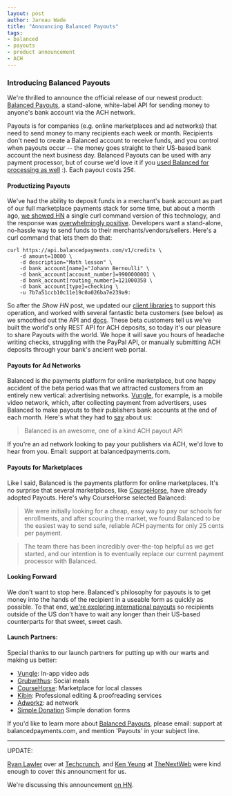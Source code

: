 ```yaml
---
layout: post
author: Jareau Wade
title: "Announcing Balanced Payouts"
tags:
- balanced
- payouts
- product announcement
- ACH
---
```


### Introducing Balanced Payouts

We're thrilled to announce the official release of our newest product: [Balanced Payouts](https://www.balancedpayments.com/#payouts), a stand-alone, white-label API for sending money to anyone's bank account via the ACH network. 

Payouts is for companies (e.g. online marketplaces and ad networks) that need to send money to many recipients each week or month. Recipients don't need to create a Balanced account to receive funds, and you control when payouts occur -- the money goes straight to their US-based bank account the next business day. Balanced Payouts can be used with any payment processor, but of course we'd love it if you [used Balanced for processing as well](https://www.balancedpayments.com/#integrate) :). Each payout costs 25¢. 

#### Productizing Payouts
We've had the ability to deposit funds in a merchant's bank account as part of our full marketplace payments stack for some time, but about a month ago, [we showed HN](http://news.ycombinator.com/item?id=5026802) a single curl command version of this technology, and the response was [overwhelmingly positive](http://news.ycombinator.com/item?id=4794738). Developers want a stand-alone, no-hassle way to send funds to their merchants/vendors/sellers. Here's a curl command that lets them do that:

    curl https://api.balancedpayments.com/v1/credits \
        -d amount=10000 \
        -d description="Math lesson" \
        -d bank_account[name]="Johann Bernoulli" \
        -d bank_account[account_number]=9900000001 \
        -d bank_account[routing_number]=121000358 \
        -d bank_account[type]=checking \
        -u 7b7a51ccb10c11e19c0a026ba7e239a9:

So after the *Show HN* post, we updated our [client libraries](https://www.balancedpayments.com/docs/overview?language=bash#client-libraries) to support this operation, and worked with several fantastic beta customers (see below) as we smoothed out the API and [docs](https://www.balancedpayments.com/docs/api?language=ruby#credit-a-new-bank-account). These beta customers tell us we've built the world's only REST API for ACH deposits, so today it's our pleasure to share Payouts with the world. We hope it will save you hours of headache writing checks, struggling with the PayPal API, or manually submitting ACH deposits through your bank's ancient web portal. 

#### Payouts for Ad Networks
Balanced is *the* payments platform for online marketplace, but one happy accident of the beta period was that we attracted customers from an entirely new vertical: advertising networks. [Vungle](http://vungle.com/), for example, is a mobile video network, which, after collecting payment from advertisers, uses Balanced to make payouts to their publishers bank accounts at the end of each month. Here's what they had to [say](https://angel.co/activity/startup_role/508489) about us: 

> Balanced is an awesome, one of a kind ACH payout API

If you're an ad network looking to pay your publishers via ACH, we'd love to hear from you. Email: support at balancedpayments.com. 

####  Payouts for Marketplaces
Like I said, Balanced is the payments platform for online marketplaces. It's no surprise that several marketplaces, like [CourseHorse](http://www.coursehorse.com/), have already adopted Payouts. Here's why CourseHorse selected Balanced:

>We were initially looking for a cheap, easy way to pay our schools for enrollments, and after scouring the market, we found Balanced to be the easiest way to send safe, reliable ACH payments for only 25 cents per payment.

>The team there has been incredibly over-the-top helpful as we get started, and our intention is to eventually replace our current payment processor with Balanced.

#### Looking Forward
We don't want to stop here. Balanced's philosophy for payouts is to get money into the hands of the recipient in a useable form as quickly as possible. To that end, [we're exploring international payouts](https://github.com/balanced/balanced-api/issues/44) so recipients outside of the US don't have to wait any longer than their US-based counterparts for that sweet, sweet cash. 

#### Launch Partners:
Special thanks to our launch partners for putting up with our warts and making us better:

- [Vungle](http://vungle.com/): In-app video ads
- [Grubwithus](https://www.grubwithus.com): Social meals
- [CourseHorse](http://coursehorse.com/): Marketplace for local classes
- [Kibin](https://www.kibin.com/): Professional editing
& proofreading services
- [Adworkz](http://www.adworkz.com/): ad network
- [Simple Donation](https://simpledonation.com/) Simple donation forms

If you'd like to learn more about [Balanced Payouts](https://www.balancedpayments.com/#payouts), please email: support at balancedpayments.com, and mention 'Payouts' in your subject line. 

---
UPDATE: 

[Ryan Lawler](http://twitter.com/ryanlawler) over at [Techcrunch](http://techcrunch.com/2013/02/14/balanced-payments-ach-api-omg/), and [Ken Yeung](https://twitter.com/thekenyeung) at [TheNextWeb](http://thenextweb.com/insider/2013/02/14/balanced-releases-its-payouts-api-as-a-standalone-offering-giving-access-to-next-day-ach-deposits) were kind enough to cover this announcment for us.

We're discussing this announcement [on HN](http://news.ycombinator.com/item?id=5220161).
